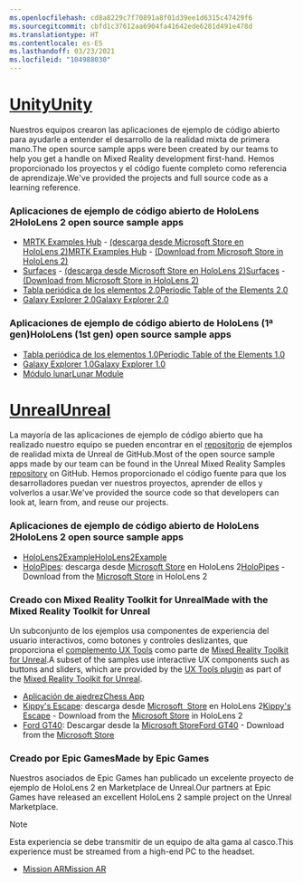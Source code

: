 ```yaml
---
ms.openlocfilehash: cd8a8229c7f70891a8f01d39ee1d6315c47429f6
ms.sourcegitcommit: cbfd1c37612aa6904fa41642ede6281d491e478d
ms.translationtype: HT
ms.contentlocale: es-ES
ms.lasthandoff: 03/23/2021
ms.locfileid: "104988030"
---
```

# <a name="unity"></a>[<span data-ttu-id="167f9-101">Unity</span><span class="sxs-lookup"><span data-stu-id="167f9-101">Unity</span></span>](#tab/unity)

<span data-ttu-id="167f9-102">Nuestros equipos crearon las aplicaciones de ejemplo de código abierto para ayudarle a entender el desarrollo de la realidad mixta de primera mano.</span><span class="sxs-lookup"><span data-stu-id="167f9-102">The open source sample apps were been created by our teams to help you get a handle on Mixed Reality development first-hand.</span></span> <span data-ttu-id="167f9-103">Hemos proporcionado los proyectos y el código fuente completo como referencia de aprendizaje.</span><span class="sxs-lookup"><span data-stu-id="167f9-103">We've provided the projects and full source code as a learning reference.</span></span>

### <a name="hololens-2-open-source-sample-apps"></a><span data-ttu-id="167f9-104">Aplicaciones de ejemplo de código abierto de HoloLens 2</span><span class="sxs-lookup"><span data-stu-id="167f9-104">HoloLens 2 open source sample apps</span></span>

* <span data-ttu-id="167f9-105">[MRTK Examples Hub](https://microsoft.github.io/MixedRealityToolkit-Unity/Documentation/README_ExampleHub.html) - [(descarga desde Microsoft Store en HoloLens 2)](https://www.microsoft.com/p/mrtk-examples-hub/9mv8c39l2sj4)</span><span class="sxs-lookup"><span data-stu-id="167f9-105">[MRTK Examples Hub](https://microsoft.github.io/MixedRealityToolkit-Unity/Documentation/README_ExampleHub.html) - [(Download from Microsoft Store in HoloLens 2)](https://www.microsoft.com/p/mrtk-examples-hub/9mv8c39l2sj4)</span></span>
* <span data-ttu-id="167f9-106">[Surfaces](../unity/sampleapp-surfaces.md) - [(descarga desde Microsoft Store en HoloLens 2)](https://www.microsoft.com/p/surfaces/9nvkpv3sk3x0)</span><span class="sxs-lookup"><span data-stu-id="167f9-106">[Surfaces](../unity/sampleapp-surfaces.md) - [(Download from Microsoft Store in HoloLens 2)](https://www.microsoft.com/p/surfaces/9nvkpv3sk3x0)</span></span>
* [<span data-ttu-id="167f9-107">Tabla periódica de los elementos 2.0</span><span class="sxs-lookup"><span data-stu-id="167f9-107">Periodic Table of the Elements 2.0</span></span>](https://medium.com/@dongyoonpark/bringing-the-periodic-table-of-the-elements-app-to-hololens-2-with-mrtk-v2-a6e3d8362158)
* [<span data-ttu-id="167f9-108">Galaxy Explorer 2.0</span><span class="sxs-lookup"><span data-stu-id="167f9-108">Galaxy Explorer 2.0</span></span>](../unity/galaxy-explorer-update.md)

### <a name="hololens-1st-gen-open-source-sample-apps"></a><span data-ttu-id="167f9-109">Aplicaciones de ejemplo de código abierto de HoloLens (1ª gen)</span><span class="sxs-lookup"><span data-stu-id="167f9-109">HoloLens (1st gen) open source sample apps</span></span>

* [<span data-ttu-id="167f9-110">Tabla periódica de los elementos 1.0</span><span class="sxs-lookup"><span data-stu-id="167f9-110">Periodic Table of the Elements 1.0</span></span>](../unity/periodic-table-of-the-elements.md)
* [<span data-ttu-id="167f9-111">Galaxy Explorer 1.0</span><span class="sxs-lookup"><span data-stu-id="167f9-111">Galaxy Explorer 1.0</span></span>](../unity/galaxy-explorer.md)
* [<span data-ttu-id="167f9-112">Módulo lunar</span><span class="sxs-lookup"><span data-stu-id="167f9-112">Lunar Module</span></span>](../unity/lunar-module.md)

# <a name="unreal"></a>[<span data-ttu-id="167f9-113">Unreal</span><span class="sxs-lookup"><span data-stu-id="167f9-113">Unreal</span></span>](#tab/unreal)

<span data-ttu-id="167f9-114">La mayoría de las aplicaciones de ejemplo de código abierto que ha realizado nuestro equipo se pueden encontrar en el [repositorio](https://github.com/microsoft/MixedReality-Unreal-Samples) de ejemplos de realidad mixta de Unreal de GitHub.</span><span class="sxs-lookup"><span data-stu-id="167f9-114">Most of the open source sample apps made by our team can be found in the Unreal Mixed Reality Samples [repository](https://github.com/microsoft/MixedReality-Unreal-Samples) on GitHub.</span></span> <span data-ttu-id="167f9-115">Hemos proporcionado el código fuente para que los desarrolladores puedan ver nuestros proyectos, aprender de ellos y volverlos a usar.</span><span class="sxs-lookup"><span data-stu-id="167f9-115">We've provided the source code so that developers can look at, learn from, and reuse our projects.</span></span>

### <a name="hololens-2-open-source-sample-apps"></a><span data-ttu-id="167f9-116">Aplicaciones de ejemplo de código abierto de HoloLens 2</span><span class="sxs-lookup"><span data-stu-id="167f9-116">HoloLens 2 open source sample apps</span></span>

* [<span data-ttu-id="167f9-117">HoloLens2Example</span><span class="sxs-lookup"><span data-stu-id="167f9-117">HoloLens2Example</span></span>](https://github.com/microsoft/MixedReality-Unreal-Samples/tree/master/HoloLens2Example)
* <span data-ttu-id="167f9-118">[HoloPipes](https://github.com/microsoft/MixedReality-Unreal-HoloPipes): descarga desde [Microsoft Store](https://www.microsoft.com/p/holopipes/9mszb3nnrxn9) en HoloLens 2</span><span class="sxs-lookup"><span data-stu-id="167f9-118">[HoloPipes](https://github.com/microsoft/MixedReality-Unreal-HoloPipes) - Download from the [Microsoft Store](https://www.microsoft.com/p/holopipes/9mszb3nnrxn9) in HoloLens 2</span></span>

### <a name="made-with-the-mixed-reality-toolkit-for-unreal"></a><span data-ttu-id="167f9-119">Creado con Mixed Reality Toolkit for Unreal</span><span class="sxs-lookup"><span data-stu-id="167f9-119">Made with the Mixed Reality Toolkit for Unreal</span></span>

<span data-ttu-id="167f9-120">Un subconjunto de los ejemplos usa componentes de experiencia del usuario interactivos, como botones y controles deslizantes, que proporciona el [complemento UX Tools](https://aka.ms/uxt-unreal) como parte de [Mixed Reality Toolkit for Unreal](https://aka.ms/mrtk-unreal).</span><span class="sxs-lookup"><span data-stu-id="167f9-120">A subset of the samples use interactive UX components such as buttons and sliders, which are provided by the [UX Tools plugin](https://aka.ms/uxt-unreal) as part of the [Mixed Reality Toolkit for Unreal](https://aka.ms/mrtk-unreal).</span></span>

* [<span data-ttu-id="167f9-121">Aplicación de ajedrez</span><span class="sxs-lookup"><span data-stu-id="167f9-121">Chess App</span></span>](https://github.com/microsoft/MixedReality-Unreal-Samples/tree/master/ChessApp)
* <span data-ttu-id="167f9-122">[Kippy's Escape](../unreal/unreal-kippys-escape.md): descarga desde [Microsoft  Store](https://www.microsoft.com/p/kippys-escape/9nbd7gl86vkd) en HoloLens 2</span><span class="sxs-lookup"><span data-stu-id="167f9-122">[Kippy's Escape](../unreal/unreal-kippys-escape.md) - Download from the [Microsoft Store](https://www.microsoft.com/p/kippys-escape/9nbd7gl86vkd) in HoloLens 2</span></span>
* <span data-ttu-id="167f9-123">[Ford GT40](../unreal/unreal-ford-gt40.md): Descargar desde la [Microsoft Store](https://www.microsoft.com/p/ford-gt40/9p4vllktfvfp)</span><span class="sxs-lookup"><span data-stu-id="167f9-123">[Ford GT40](../unreal/unreal-ford-gt40.md) - Download from the [Microsoft Store](https://www.microsoft.com/p/ford-gt40/9p4vllktfvfp)</span></span>

### <a name="made-by-epic-games"></a><span data-ttu-id="167f9-124">Creado por Epic Games</span><span class="sxs-lookup"><span data-stu-id="167f9-124">Made by Epic Games</span></span>

<span data-ttu-id="167f9-125">Nuestros asociados de Epic Games han publicado un excelente proyecto de ejemplo de HoloLens 2 en Marketplace de Unreal.</span><span class="sxs-lookup"><span data-stu-id="167f9-125">Our partners at Epic Games have released an excellent HoloLens 2 sample project on the Unreal Marketplace.</span></span>

> [!NOTE]
> <span data-ttu-id="167f9-126">Esta experiencia se debe transmitir de un equipo de alta gama al casco.</span><span class="sxs-lookup"><span data-stu-id="167f9-126">This experience must be streamed from a high-end PC to the headset.</span></span>

* [<span data-ttu-id="167f9-127">Mission AR</span><span class="sxs-lookup"><span data-stu-id="167f9-127">Mission AR</span></span>](https://docs.unrealengine.com/Resources/Showcases/MissionAR/index.html)
